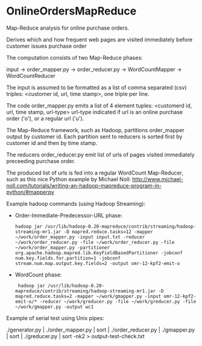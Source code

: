 # OnlineOrdersMapReduce
Map-Reduce analysis for online purchase orders.

Derives which and how frequent web pages are visited immediately before customer issues purchase order

The computation consists of two Map-Reduce phases:

input -> order_mapper.py -> order_reducer.py -> WordCountMapper -> WordCountReducer

The input is assumed to be formatted as a list of comma separated (csv) triples: <customer id, url, time stamp>, one triple per line.

The code order_mapper.py emits a list of 4 element tuples: <customerd id, url, time stamp, url-type>
   url-type indicated if url is an online purchase order ('o'), or a regular url ('u').
   
The Map-Reduce framework, such as Hadoop, partitions order_mapper output by customer id. Each partition sent to reducers is sorted first by customer id and then by time stamp.

The reducers order_reducer.py emit list of urls of pages visited immediately preceeding purchase order.

The produced list of urls is fed into a regular WordCount Map-Reducer, such as this nice Python example by Michael Noll: http://www.michael-noll.com/tutorials/writing-an-hadoop-mapreduce-program-in-python/#mapperpy

Example hadoop commands (using Hadoop Streaming):
   - Order-Immediate-Predecessor-URL phase: 
   
         hadoop jar /usr/lib/hadoop-0.20-mapreduce/contrib/streaming/hadoop-streaming-mr1.jar -D mapred.reduce.tasks=12 -mapper ~/work/order_mapper.py -input input.txt -reducer ~/work/order_reducer.py -file ~/work/order_reducer.py -file ~/work/order_mapper.py -partitioner org.apache.hadoop.mapred.lib.KeyFieldBasedPartitioner -jobconf num.key.fields.for.partition=1 -jobconf stream.num.map.output.key.fields=2 -output omr-12-kpf2-emit-o

   - WordCount phase: 
   
          hadoop jar /usr/lib/hadoop-0.20-mapreduce/contrib/streaming/hadoop-streaming-mr1.jar -D mapred.reduce.tasks=2 -mapper ~/work/gmapper.py -input omr-12-kpf2-emit-o/* -reducer ~/work/greducer.py -file ~/work/greducer.py -file ~/work/gmapper.py -output wc1

Example of serial test using Unix pipes:

   ./generator.py | ./order_mapper.py | sort | ./order_reducer.py | ./gmapper.py | sort | ./greducer.py | sort -nk2 > output-test-check.txt


